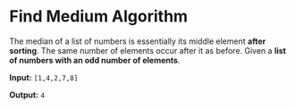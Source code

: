 # Find Medium Algorithm 

The median of a list of numbers is essentially its middle element **after sorting**. 
The same number of elements occur after it as before. Given a **list of numbers with an odd number of elements**.

**Input:**
`[1,4,2,7,8]`

**Output:**
`4`